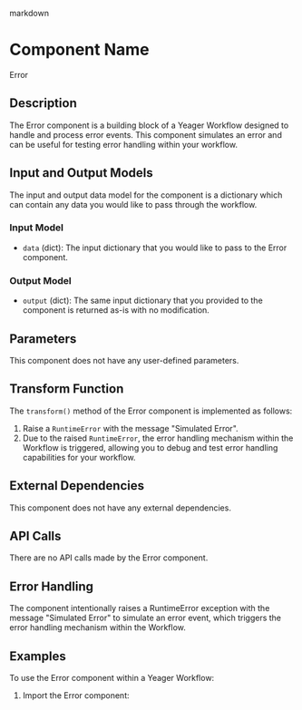 markdown
# Component Name

Error

## Description

The Error component is a building block of a Yeager Workflow designed to handle and process error events. This component simulates an error and can be useful for testing error handling within your workflow.

## Input and Output Models

The input and output data model for the component is a dictionary which can contain any data you would like to pass through the workflow.

### Input Model

- `data` (dict): The input dictionary that you would like to pass to the Error component.

### Output Model

- `output` (dict): The same input dictionary that you provided to the component is returned as-is with no modification.

## Parameters

This component does not have any user-defined parameters.

## Transform Function

The `transform()` method of the Error component is implemented as follows:

1. Raise a `RuntimeError` with the message "Simulated Error".
2. Due to the raised `RuntimeError`, the error handling mechanism within the Workflow is triggered, allowing you to debug and test error handling capabilities for your workflow.

## External Dependencies

This component does not have any external dependencies.

## API Calls

There are no API calls made by the Error component.

## Error Handling

The component intentionally raises a RuntimeError exception with the message "Simulated Error" to simulate an error event, which triggers the error handling mechanism within the Workflow.

## Examples

To use the Error component within a Yeager Workflow:

1. Import the Error component:

